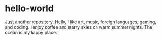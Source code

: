 # hello-world
Just another repository. 
Hello, I like art, music, foreign languages, gaming, and coding. I enjoy coffee and starry skies on warm summer nights. 
The ocean is my happy place. 

